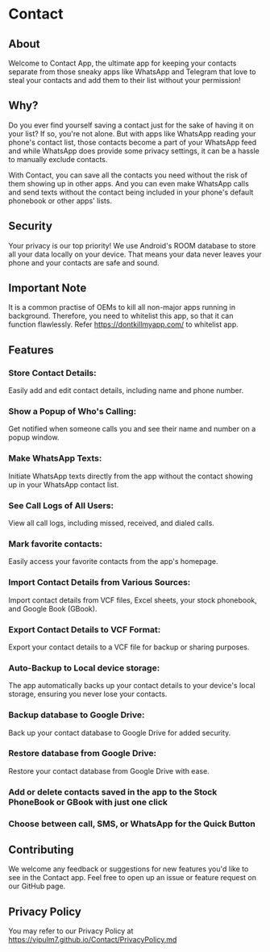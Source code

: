 # Contact

## About
Welcome to Contact App, the ultimate app for keeping your contacts separate from those sneaky apps like WhatsApp and Telegram that love to steal your contacts and add them to their list without your permission!

## Why?
Do you ever find yourself saving a contact just for the sake of having it on your list? If so, you're not alone. But with apps like WhatsApp reading your phone's contact list, those contacts become a part of your WhatsApp feed and while WhatsApp does provide some privacy settings, it can be a hassle to manually exclude contacts.

With Contact, you can save all the contacts you need without the risk of them showing up in other apps. And you can even make WhatsApp calls and send texts without the contact being included in your phone's default phonebook or other apps' lists.

## Security
Your privacy is our top priority! We use Android's ROOM database to store all your data locally on your device. That means your data never leaves your phone and your contacts are safe and sound.

## Important Note

It is a common practise of OEMs to kill all non-major apps running in background. Therefore, you need to whitelist this app, so that it can function flawlessly.
Refer https://dontkillmyapp.com/ to whitelist app.

## Features

### Store Contact Details:
Easily add and edit contact details, including name and phone number.
### Show a Popup of Who's Calling: 
Get notified when someone calls you and see their name and number on a popup window.
### Make WhatsApp Texts: 
 Initiate WhatsApp texts directly from  the app without the contact showing up in your WhatsApp contact list.
### See Call Logs of All Users: 
 View all call logs, including missed, received, and dialed calls.
### Mark favorite contacts:
 Easily access your favorite contacts from the app's homepage.
### Import Contact Details from Various Sources:
 Import contact details from VCF files, Excel sheets, your stock phonebook, and Google Book (GBook).
### Export Contact Details to VCF Format:
Export your contact details to a VCF file for backup or sharing purposes.
### Auto-Backup to Local device storage:
The app automatically backs up your contact details to your device's local storage, ensuring you never lose your contacts.
### Backup database to Google Drive:
Back up your contact database to Google Drive for added security.
### Restore database from Google Drive:
Restore your contact database from Google Drive with ease.
### Add or delete contacts saved in the app to the Stock PhoneBook or GBook with just one click
### Choose between call, SMS, or WhatsApp for the Quick Button

## Contributing
We welcome any feedback or suggestions for new features you'd like to see in the Contact app. Feel free to open up an issue or feature request on our GitHub page.

## Privacy Policy
You may refer to our Privacy Policy at https://vipulm7.github.io/Contact/PrivacyPolicy.md
